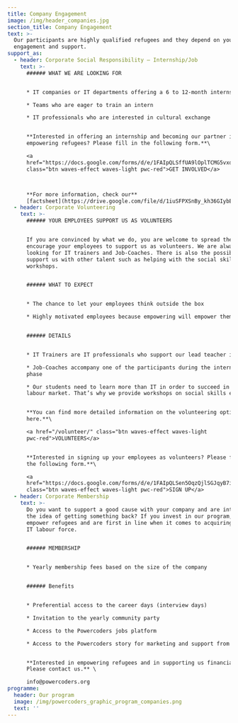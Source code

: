 ```yaml
---
title: Company Engagement
image: /img/header_companies.jpg
section_title: Company Engagement
text: >-
  Our participants are highly qualified refugees and they depend on your
  engagement and support. 
support_as:
  - header: Corporate Social Responsibility – Internship/Job
    text: >-
      ###### WHAT WE ARE LOOKING FOR


      * IT companies or IT departments offering a 6 to 12-month internship

      * Teams who are eager to train an intern

      * IT professionals who are interested in cultural exchange


      **Interested in offering an internship and becoming our partner in
      empowering refugees? Please fill in the following form.**\

      <a
      href="https://docs.google.com/forms/d/e/1FAIpQLSffUA9lOplTCMG5vxd6J88iTsiIlZkcdf5IUdiXXw7sZ4Z5mQ/viewform?fbzx=-6735314925838377371"
      class="btn waves-effect waves-light pwc-red">GET INVOLVED</a> 



      **For more information, check our**
      [factsheet](https://drive.google.com/file/d/1iuSFPXSnBy_kh36GIybEHma35EgFyOK4/view).
  - header: Corporate Volunteering
    text: >-
      ###### YOUR EMPLOYEES SUPPORT US AS VOLUNTEERS


      If you are convinced by what we do, you are welcome to spread the word and
      encourage your employees to support us as volunteers. We are always
      looking for IT trainers and Job-Coaches. There is also the possibility to
      support us with other talent such as helping with the social skills
      workshops.  


      ###### WHAT TO EXPECT


      * The chance to let your employees think outside the box

      * Highly motivated employees because empowering will empower them


      ###### DETAILS


      * IT Trainers are IT professionals who support our lead teacher in class 

      * Job-Coaches accompany one of the participants during the internship
      phase

      * Our students need to learn more than IT in order to succeed in the
      labour market. That’s why we provide workshops on social skills etc.


      **You can find more detailed information on the volunteering options
      here.**\

      <a href="/volunteer/" class="btn waves-effect waves-light
      pwc-red">VOLUNTEERS</a>


      **Interested in signing up your employees as volunteers? Please fill in
      the following form.**\

      <a
      href="https://docs.google.com/forms/d/e/1FAIpQLSen5OqzQjlSGJqyB7iaTx-r1Lxj9Liznp8ELrB0bwgS-WGavQ/viewform"
      class="btn waves-effect waves-light pwc-red">SIGN UP</a>
  - header: Corporate Membership
    text: >-
      Do you want to support a good cause with your company and are intrigued by
      the idea of getting something back? If you invest in our program, you
      empower refugees and are first in line when it comes to acquiring talented
      IT labour force.


      ###### MEMBERSHIP


      * Yearly membership fees based on the size of the company


      ###### Benefits


      * Preferential access to the career days (interview days)

      * Invitation to the yearly community party

      * Access to the Powercoders jobs platform

      * Access to the Powercoders story for marketing and support from us


      **Interested in empowering refugees and in supporting us financially?
      Please contact us.** \

      info@powercoders.org
programme:
  header: Our program
  image: /img/powercoders_graphic_program_companies.png
  text: ''
---
```


